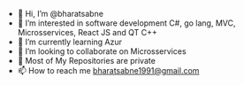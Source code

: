 - 👋 Hi, I’m @bharatsabne
- 👀 I’m interested in software development C#, go lang, MVC, Microsservices, React JS and QT C++
- 🌱 I’m currently learning Azur
- 💞️ I’m looking to collaborate on Microsservices
- 🙈 Most of My Repositories are private
- 📫 How to reach me bharatsabne1991@gmail.com

<!---
bharatsabne/bharatsabne is a ✨ special ✨ repository because its `README.md` (this file) appears on your GitHub profile.
You can click the Preview link to take a look at your changes.
--->
